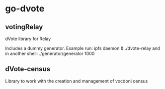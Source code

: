 # go-dvote


## votingRelay

dVote library for Relay

Includes a dummy generator. Example run:
ipfs daemon &
./dvote-relay
and in another shell:
./generator/generator 1000


## dVote-census

Library to work with the creation and management of vocdoni census
